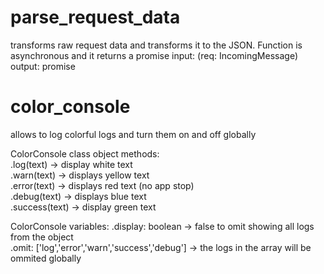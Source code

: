 # parse_request_data
transforms raw request data and transforms it to the JSON.
Function is asynchronous and it returns a promise
input: (req: IncomingMessage)
output: promise<JSON>


# color_console
allows to log colorful logs and turn them on and off globally

ColorConsole class object methods:  
.log(text) -> display white text  
.warn(text) -> displays yellow text  
.error(text) -> displays red text (no app stop)  
.debug(text) -> displays blue text  
.success(text) -> display green text  

ColorConsole variables:
.display: boolean -> false to omit showing all logs from the object  
.omit: ['log','error','warn','success','debug'] -> the logs in the array will be ommited globally